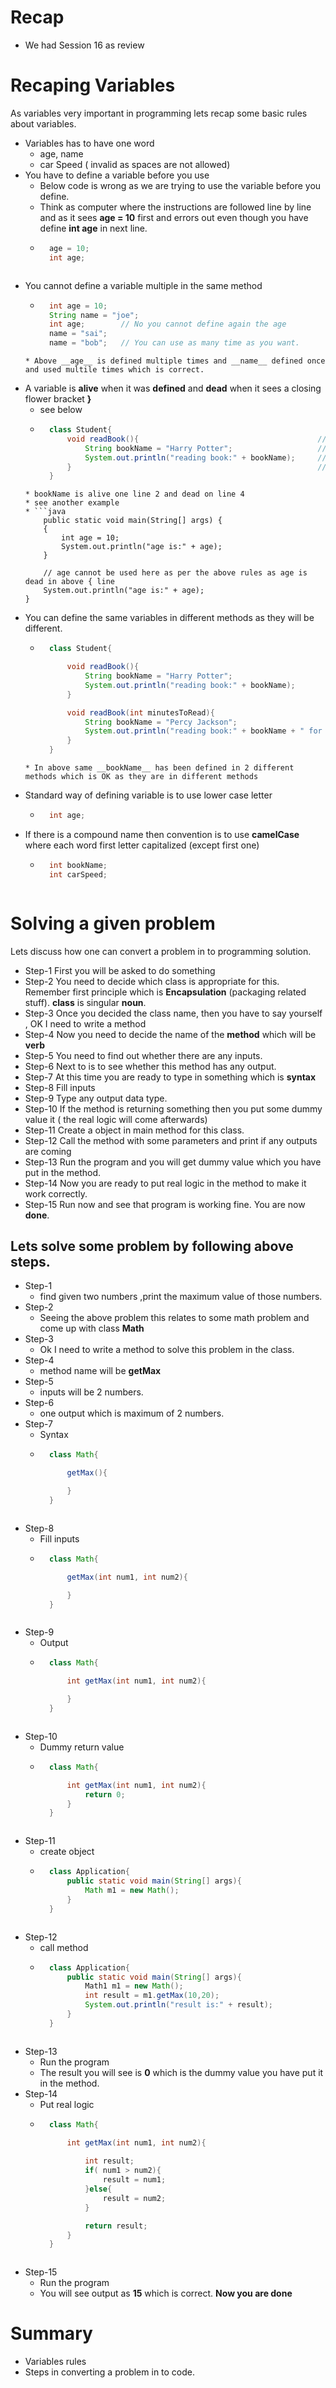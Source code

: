 # Recap
* We had Session 16 as review

# Recaping Variables
As variables very important in programming lets recap some basic rules about variables.
* Variables has to have one word
    * age, name
    * car Speed ( invalid as spaces are not allowed)
* You have to define a variable before you use
    * Below code is wrong as we are trying to use the variable before you define.
    * Think as computer where the instructions are followed line by line and as it sees __age = 10__ first and errors out even though you have define __int age__ in next line.
    * ```java
        age = 10;
        int age;
    ```
* You cannot define a variable multiple in the same method
    * ``` java
        int age = 10;
        String name = "joe";
        int age;        // No you cannot define again the age
        name = "sai";
        name = "bob";   // You can use as many time as you want.
    ```
    * Above __age__ is defined multiple times and __name__ defined once and used multile times which is correct.
* A variable is __alive__ when it was __defined__ and __dead__ when it sees a closing flower bracket __}__
    * see below
    * ```java
        class Student{
            void readBook(){                                        // line 1
                String bookName = "Harry Potter";                   // line 2
                System.out.println("reading book:" + bookName);     // line 3
            }                                                       // line 4
        }
    ```
    * bookName is alive one line 2 and dead on line 4
    * see another example
    * ```java
	    public static void main(String[] args) {
		{
			int age = 10;
			System.out.println("age is:" + age);
		}

        // age cannot be used here as per the above rules as age is dead in above { line
		System.out.println("age is:" + age);
	}
    ```
* You can define the same variables in different methods as they will be different.
    * ```java
        class Student{

            void readBook(){
                String bookName = "Harry Potter";
                System.out.println("reading book:" + bookName);
            }

            void readBook(int minutesToRead){
                String bookName = "Percy Jackson";
                System.out.println("reading book:" + bookName + " for :" + minutesToRead);
            }
        }
    ```
    * In above same __bookName__ has been defined in 2 different methods which is OK as they are in different methods
* Standard way of defining variable is to use lower case letter
    * ```java
        int age;
       ```
* If there is a compound name then convention is to use __camelCase__ where each word first letter capitalized (except first one)
    * ```java
        int bookName;
        int carSpeed;
    ```
# Solving a given problem
Lets discuss how one can convert a problem in to programming solution.
* Step-1 First you will be asked to do something
* Step-2 You need to decide which class is appropriate for this. Remember first principle which is __Encapsulation__ (packaging related stuff). __class__ is singular __noun__.
* Step-3 Once you decided the class name, then you have to say yourself , OK I need to write a method
* Step-4 Now you need to decide the name of the __method__ which will be __verb__
* Step-5 You need to find out whether there are any inputs.
* Step-6 Next to is to see whether this method has any output.
* Step-7 At this time you are ready to type in something which is __syntax__
* Step-8 Fill inputs
* Step-9 Type any output data type.
* Step-10 If the method is returning something then you put some dummy value it ( the real logic will come afterwards)
* Step-11 Create a object in main method for this class.
* Step-12 Call the method with some parameters and print if any outputs are coming
* Step-13 Run the program and you will get dummy value which you have put in the method.
* Step-14 Now you are ready to put real logic in the method to make it work correctly.
* Step-15 Run now and see that program is working fine. You are now __done__.

## Lets solve some problem by following above steps.
* Step-1
    * find given two numbers ,print the maximum value of those numbers.
* Step-2
    * Seeing the above problem this relates to some math problem and come up with class __Math__
* Step-3
    * Ok I need to write a method to solve this problem in the class.
* Step-4
    * method name will be __getMax__
* Step-5
    * inputs will be 2 numbers.
* Step-6
    * one output which is maximum of 2 numbers.
* Step-7
    * Syntax
    * ```java
        class Math{

            getMax(){

            }
        }
    ```
* Step-8
    * Fill inputs
    * ```java
        class Math{

            getMax(int num1, int num2){

            }
        }
    ```
* Step-9
    * Output
    * ```java
        class Math{

            int getMax(int num1, int num2){

            }
        }
    ```
* Step-10 
    * Dummy return value
    * ```java
        class Math{

            int getMax(int num1, int num2){
                return 0;
            }
        }
    ```
* Step-11
    * create object
    * ```java
        class Application{
            public static void main(String[] args){
                Math m1 = new Math();
            }
        }   
    ```
* Step-12
    * call method
    * ```java
        class Application{
            public static void main(String[] args){
                Math1 m1 = new Math();
                int result = m1.getMax(10,20);
                System.out.println("result is:" + result);
            }
        }
    ```
* Step-13
    * Run the program
    * The result you will see is __0__ which is the dummy value you have put it in the method.
* Step-14
    * Put real logic
    * ```java
        class Math{

            int getMax(int num1, int num2){
                
                int result;
                if( num1 > num2){
                    result = num1;
                }else{
                    result = num2;
                }

                return result;
            }
        }
    ```
* Step-15
    * Run the program
    * You will see output as __15__ which is correct.
__Now you are done__

# Summary
* Variables rules
* Steps in converting a problem in to code.


